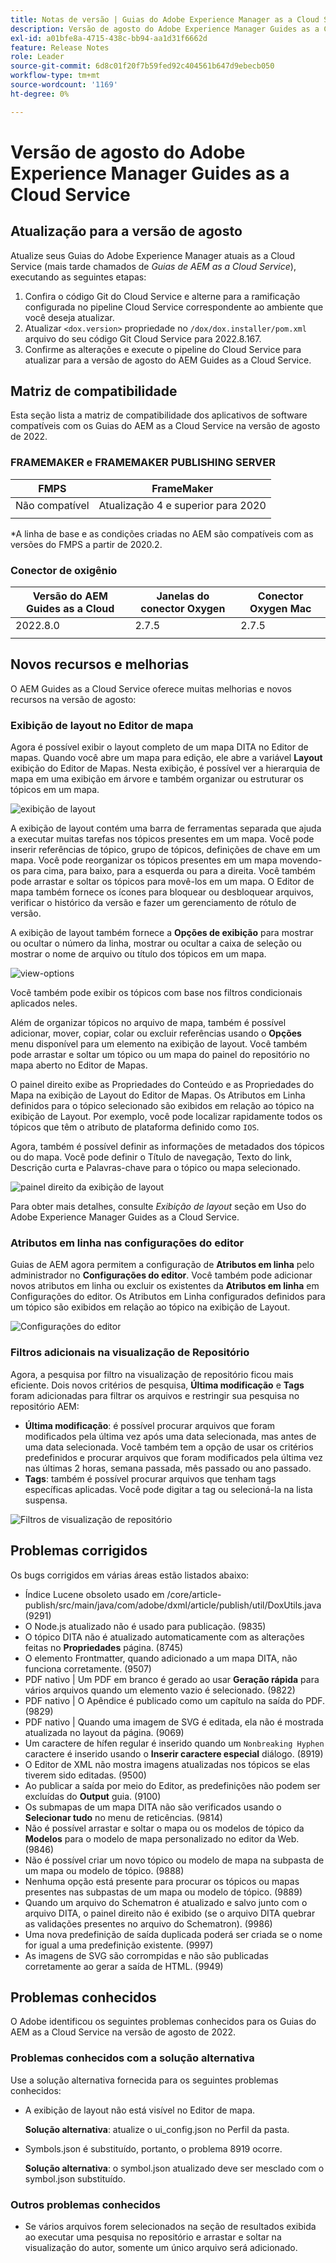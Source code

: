 ```yaml
---
title: Notas de versão | Guias do Adobe Experience Manager as a Cloud Service, versão de agosto de 2022
description: Versão de agosto do Adobe Experience Manager Guides as a Cloud Service
exl-id: a01bfe8a-4715-438c-bb94-aa1d31f6662d
feature: Release Notes
role: Leader
source-git-commit: 6d8c01f20f7b59fed92c404561b647d9ebecb050
workflow-type: tm+mt
source-wordcount: '1169'
ht-degree: 0%

---
```


# Versão de agosto do Adobe Experience Manager Guides as a Cloud Service

## Atualização para a versão de agosto

Atualize seus Guias do Adobe Experience Manager atuais as a Cloud Service (mais tarde chamados de *Guias de AEM as a Cloud Service*), executando as seguintes etapas:
1. Confira o código Git do Cloud Service e alterne para a ramificação configurada no pipeline Cloud Service correspondente ao ambiente que você deseja atualizar.
1. Atualizar `<dox.version>` propriedade no `/dox/dox.installer/pom.xml` arquivo do seu código Git Cloud Service para 2022.8.167.
1. Confirme as alterações e execute o pipeline do Cloud Service para atualizar para a versão de agosto do AEM Guides as a Cloud Service.

## Matriz de compatibilidade

Esta seção lista a matriz de compatibilidade dos aplicativos de software compatíveis com os Guias do AEM as a Cloud Service na versão de agosto de 2022.

### FRAMEMAKER e FRAMEMAKER PUBLISHING SERVER

| FMPS | FrameMaker |
| --- | --- |
| Não compatível | Atualização 4 e superior para 2020 |
| | |

*A linha de base e as condições criadas no AEM são compatíveis com as versões do FMPS a partir de 2020.2.

### Conector de oxigênio

| Versão do AEM Guides as a Cloud | Janelas do conector Oxygen | Conector Oxygen Mac |
| --- | --- | --- |
| 2022.8.0 | 2.7.5 | 2.7.5 |
|  |  |  |


## Novos recursos e melhorias

O AEM Guides as a Cloud Service oferece muitas melhorias e novos recursos na versão de agosto:

### Exibição de layout no Editor de mapa

Agora é possível exibir o layout completo de um mapa DITA no Editor de mapas. Quando você abre um mapa para edição, ele abre a variável **Layout** exibição do Editor de Mapas. Nesta exibição, é possível ver a hierarquia de mapa em uma exibição em árvore e também organizar ou estruturar os tópicos em um mapa.

![exibição de layout](assets/layout-view-map.png)

A exibição de layout contém uma barra de ferramentas separada que ajuda a executar muitas tarefas nos tópicos presentes em um mapa.
Você pode inserir referências de tópico, grupo de tópicos, definições de chave em um mapa. Você pode reorganizar os tópicos presentes em um mapa movendo-os para cima, para baixo, para a esquerda ou para a direita. Você também pode arrastar e soltar os tópicos para movê-los em um mapa. O Editor de mapa também fornece os ícones para bloquear ou desbloquear arquivos, verificar o histórico da versão e fazer um gerenciamento de rótulo de versão.


A exibição de layout também fornece a **Opções de exibição** para mostrar ou ocultar o número da linha, mostrar ou ocultar a caixa de seleção ou mostrar o nome de arquivo ou título dos tópicos em um mapa.


![view-options](assets/view-options.png)

Você também pode exibir os tópicos com base nos filtros condicionais aplicados neles.

Além de organizar tópicos no arquivo de mapa, também é possível adicionar, mover, copiar, colar ou excluir referências usando o **Opções** menu disponível para um elemento na exibição de layout. Você também pode arrastar e soltar um tópico ou um mapa do painel do repositório no mapa aberto no Editor de Mapas.

O painel direito exibe as Propriedades do Conteúdo e as Propriedades do Mapa na exibição de Layout do Editor de Mapas. Os Atributos em Linha definidos para o tópico selecionado são exibidos em relação ao tópico na exibição de Layout. Por exemplo, você pode localizar rapidamente todos os tópicos que têm o atributo de plataforma definido como `IOS`.

Agora, também é possível definir as informações de metadados dos tópicos ou do mapa. Você pode definir o Título de navegação, Texto do link, Descrição curta e Palavras-chave para o tópico ou mapa selecionado.

![painel direito da exibição de layout](assets/layout-inline-attributes.png)

Para obter mais detalhes, consulte *Exibição de layout* seção em Uso do Adobe Experience Manager Guides as a Cloud Service.

### Atributos em linha nas configurações do editor

Guias de AEM agora permitem a configuração de **Atributos em linha** pelo administrador no **Configurações do editor**. Você também pode adicionar novos atributos em linha ou excluir os existentes da **Atributos em linha** em Configurações do editor.
Os Atributos em Linha configurados definidos para um tópico são exibidos em relação ao tópico na exibição de Layout.

![Configurações do editor](assets/editor-settings-inline-attributes.png)


### Filtros adicionais na visualização de Repositório

Agora, a pesquisa por filtro na visualização de repositório ficou mais eficiente. Dois novos critérios de pesquisa, **Última modificação** e **Tags** foram adicionadas para filtrar os arquivos e restringir sua pesquisa no repositório AEM:
* **Última modificação**: é possível procurar arquivos que foram modificados pela última vez após uma data selecionada, mas antes de uma data selecionada. Você também tem a opção de usar os critérios predefinidos e procurar arquivos que foram modificados pela última vez nas últimas 2 horas, semana passada, mês passado ou ano passado.
* **Tags**: também é possível procurar arquivos que tenham tags específicas aplicadas. Você pode digitar a tag ou selecioná-la na lista suspensa.

![Filtros de visualização de repositório](assets/repo-filter-search.png)


## Problemas corrigidos

Os bugs corrigidos em várias áreas estão listados abaixo:

* Índice Lucene obsoleto usado em /core/article-publish/src/main/java/com/adobe/dxml/article/publish/util/DoxUtils.java (9291)
* O Node.js atualizado não é usado para publicação. (9835)
* O tópico DITA não é atualizado automaticamente com as alterações feitas no **Propriedades** página. (8745)
* O elemento Frontmatter, quando adicionado a um mapa DITA, não funciona corretamente. (9507)
* PDF nativo | Um PDF em branco é gerado ao usar **Geração rápida** para vários arquivos quando um elemento vazio é selecionado. (9822)
* PDF nativo | O Apêndice é publicado como um capítulo na saída do PDF. (9829)
* PDF nativo | Quando uma imagem de SVG é editada, ela não é mostrada atualizada no layout da página. (9069)
* Um caractere de hífen regular é inserido quando um `Nonbreaking Hyphen` caractere é inserido usando o **Inserir caractere especial** diálogo. (8919)
* O Editor de XML não mostra imagens atualizadas nos tópicos se elas tiverem sido editadas. (9500)
* Ao publicar a saída por meio do Editor, as predefinições não podem ser excluídas do **Output** guia. (9100)
* Os submapas de um mapa DITA não são verificados usando o **Selecionar tudo** no menu de reticências. (9814)
* Não é possível arrastar e soltar o mapa ou os modelos de tópico da **Modelos** para o modelo de mapa personalizado no editor da Web. (9846)
* Não é possível criar um novo tópico ou modelo de mapa na subpasta de um mapa ou modelo de tópico. (9888)
* Nenhuma opção está presente para procurar os tópicos ou mapas presentes nas subpastas de um mapa ou modelo de tópico. (9889)
* Quando um arquivo do Schematron é atualizado e salvo junto com o arquivo DITA, o painel direito não é exibido (se o arquivo DITA quebrar as validações presentes no arquivo do Schematron). (9986)
* Uma nova predefinição de saída duplicada poderá ser criada se o nome for igual a uma predefinição existente. (9997)
* As imagens de SVG são corrompidas e não são publicadas corretamente ao gerar a saída de HTML. (9949)


## Problemas conhecidos

O Adobe identificou os seguintes problemas conhecidos para os Guias do AEM as a Cloud Service na versão de agosto de 2022.

### Problemas conhecidos com a solução alternativa

Use a solução alternativa fornecida para os seguintes problemas conhecidos:

* A exibição de layout não está visível no Editor de mapa.

  **Solução alternativa**: atualize o ui_config.json no Perfil da pasta.

* Symbols.json é substituído, portanto, o problema 8919 ocorre.

  **Solução alternativa**: o symbol.json atualizado deve ser mesclado com o symbol.json substituído.

### Outros problemas conhecidos

* Se vários arquivos forem selecionados na seção de resultados exibida ao executar uma pesquisa no repositório e arrastar e soltar na visualização do autor, somente um único arquivo será adicionado.
